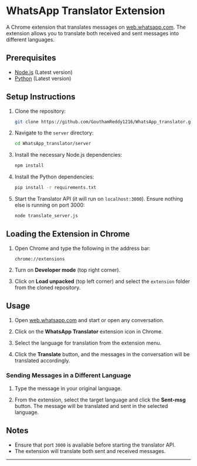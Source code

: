 # WhatsApp Translator Extension

A Chrome extension that translates messages on [web.whatsapp.com](https://web.whatsapp.com). The extension allows you to translate both received and sent messages into different languages.

## Prerequisites

- [Node.js](https://nodejs.org/) (Latest version)
- [Python](https://www.python.org/) (Latest version)

## Setup Instructions

1. Clone the repository:
   ```bash
   git clone https://github.com/GouthamReddy1216/WhatsApp_translator.git
   ```

2. Navigate to the `server` directory:
   ```bash
   cd WhatsApp_translator/server
   ```

3. Install the necessary Node.js dependencies:
   ```bash
   npm install
   ```

4. Install the Python dependencies:
   ```bash
   pip install -r requirements.txt
   ```

5. Start the Translator API (it will run on `localhost:3000`). Ensure nothing else is running on port 3000:
   ```bash
   node translate_server.js
   ```

## Loading the Extension in Chrome

1. Open Chrome and type the following in the address bar:
   ```plaintext
   chrome://extensions
   ```

2. Turn on **Developer mode** (top right corner).

3. Click on **Load unpacked** (top left corner) and select the `extension` folder from the cloned repository.

## Usage

1. Open [web.whatsapp.com](https://web.whatsapp.com) and start or open any conversation.

2. Click on the **WhatsApp Translator** extension icon in Chrome.

3. Select the language for translation from the extension menu.

4. Click the **Translate** button, and the messages in the conversation will be translated accordingly.

### Sending Messages in a Different Language

1. Type the message in your original language.

2. From the extension, select the target language and click the **Sent-msg** button. The message will be translated and sent in the selected language.

## Notes

- Ensure that port `3000` is available before starting the translator API.
- The extension will translate both sent and received messages.

---
